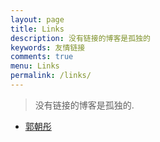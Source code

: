 ```yaml
---
layout: page
title: Links
description: 没有链接的博客是孤独的
keywords: 友情链接
comments: true
menu: Links
permalink: /links/
---
```


> 没有链接的博客是孤独的.

* [郭朝彤](http://guozhaotong.top)
